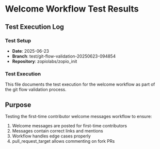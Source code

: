 # Welcome Workflow Test Results

## Test Execution Log

### Test Setup
- **Date**: 2025-06-23
- **Branch**: test/git-flow-validation-20250623-094854
- **Repository**: zopiolabs/zopio_init

### Test Execution

This file documents the test execution for the welcome workflow as part of the git flow validation process.

## Purpose
Testing the first-time contributor welcome messages workflow to ensure:
1. Welcome messages are posted for first-time contributors
2. Messages contain correct links and mentions
3. Workflow handles edge cases properly
4. pull_request_target allows commenting on fork PRs